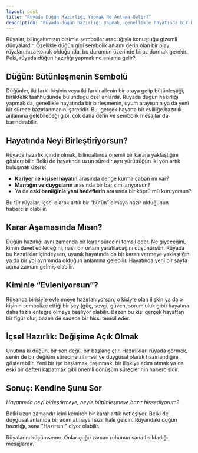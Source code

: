 ```yaml
---
layout: post
title: "Rüyada Düğün Hazırlığı Yapmak Ne Anlama Gelir?"
description: "Rüyada düğün hazırlığı yapmak, genellikle hayatında bir birleşmenin, uyum arayışının ya da yeni bir sürece hazırlanmanın işaretidir."
---
```


Rüyalar, bilinçaltımızın bizimle semboller aracılığıyla konuştuğu gizemli dünyalardır. Özellikle düğün gibi sembolik anlamı derin olan bir olay rüyalarımıza konuk olduğunda, bu durumun üzerinde biraz durmak gerekir. Peki, rüyada düğün hazırlığı yapmak ne anlama gelir?

## Düğün: Bütünleşmenin Sembolü

Düğünler, iki farklı kişinin veya iki farklı ailenin bir araya gelip bütünleştiği, birliktelik taahhüdünde bulunduğu özel anlardır. Rüyada düğün hazırlığı yapmak da, genellikle hayatında bir birleşmenin, uyum arayışının ya da yeni bir sürece hazırlanmanın işaretidir. Bu, gerçek hayatta bir evliliğe hazırlık anlamına gelebileceği gibi, çok daha derin ve sembolik mesajlar da barındırabilir.

## Hayatında Neyi Birleştiriyorsun?

Rüyada hazırlık içinde olmak, bilinçaltında önemli bir karara yaklaştığını gösterebilir. Belki de hayatında uzun süredir ayrı yürüttüğün iki yön artık buluşmak üzere:

- **Kariyer ile kişisel hayatın** arasında denge kurma çaban mı var?
- **Mantığın ve duyguların** arasında bir barış mı arıyorsun?
- Ya da **eski benliğinle yeni hedeflerin** arasında bir köprü mü kuruyorsun?

Bu tür rüyalar, içsel olarak artık bir “bütün” olmaya hazır olduğunun habercisi olabilir.

## Karar Aşamasında Mısın?

Düğün hazırlığı aynı zamanda bir karar sürecini temsil eder. Ne giyeceğini, kimin davet edileceğini, nasıl bir ortam yaratılacağını düşünürsün. Rüyada bu hazırlıklar içindeysen, uyanık hayatında da bir kararı vermeye yaklaştığın ya da bir yol ayrımında olduğun anlamına gelebilir. Hayatında yeni bir sayfa açma zamanı gelmiş olabilir.

## Kiminle “Evleniyorsun”?

Rüyanda birisiyle evlenmeye hazırlanıyorsan, o kişiyle olan ilişkin ya da o kişinin sembolize ettiği bir şey (güç, sevgi, güven, sorumluluk gibi) hayatına daha fazla entegre olmaya başlıyor olabilir. Bazen bu kişi gerçek hayattan bir figür olur, bazen de sadece bir hissi temsil eder.

## İçsel Hazırlık: Değişime Açık Olmak

Unutma ki düğün, bir son değil, bir başlangıçtır. Hazırlıkları rüyada görmek, senin de bir değişim sürecine zihinsel ve duygusal olarak hazırlandığını gösterebilir. Yeni bir işe başlamak, taşınmak, bir ilişkiye adım atmak ya da eski bir defteri kapatmak gibi önemli dönüşüm süreçlerinin habercisidir.

## Sonuç: Kendine Şunu Sor

*Hayatımda neyi birleştirmeye, neyle bütünleşmeye hazır hissediyorum?*

Belki uzun zamandır içini kemiren bir karar artık netleşiyor. Belki de duygusal anlamda bir adım atmaya hazır hale geldin. Rüyandaki düğün hazırlığı, sana "Hazırsın!" diyor olabilir.

Rüyalarını küçümseme. Onlar çoğu zaman ruhunun sana fısıldadığı mesajlardır.
